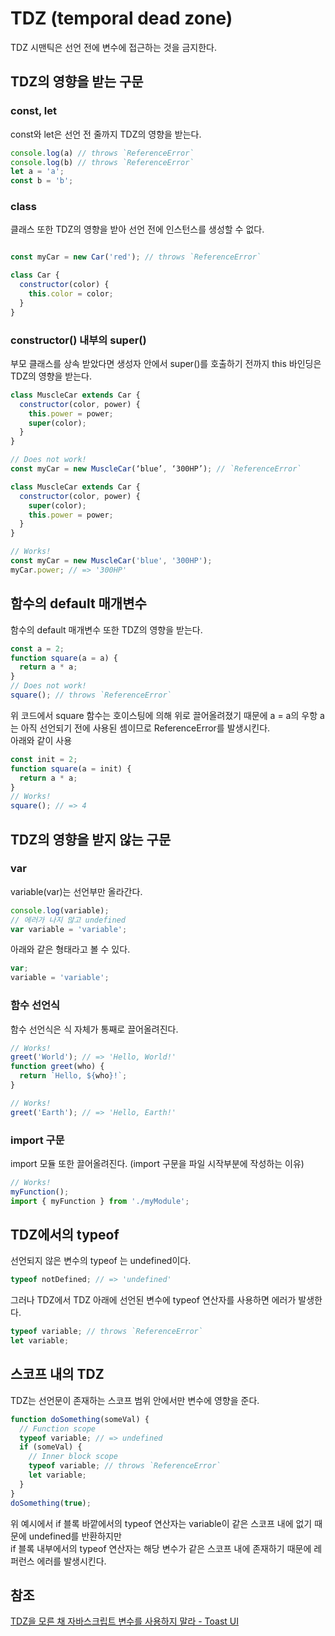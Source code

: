 # TDZ (temporal dead zone)

TDZ 시맨틱은 선언 전에 변수에 접근하는 것을 금지한다.

## TDZ의 영향을 받는 구문

### const, let
const와 let은 선언 전 줄까지 TDZ의 영향을 받는다.
```js
console.log(a) // throws `ReferenceError`
console.log(b) // throws `ReferenceError`
let a = 'a';
const b = 'b';
```

### class
클래스 또한 TDZ의 영향을 받아 선언 전에 인스턴스를 생성할 수 없다.
```js

const myCar = new Car('red'); // throws `ReferenceError`

class Car {
  constructor(color) {
    this.color = color;
  }
}
```

### constructor() 내부의 super()
부모 클래스를 상속 받았다면 생성자 안에서 super()를 호출하기 전까지 this 바인딩은 TDZ의 영향을 받는다.

```js
class MuscleCar extends Car {
  constructor(color, power) {
    this.power = power;
    super(color);
  }
}

// Does not work!
const myCar = new MuscleCar(‘blue’, ‘300HP’); // `ReferenceError`
```

```js
class MuscleCar extends Car {
  constructor(color, power) {
    super(color);
    this.power = power;
  }
}

// Works!
const myCar = new MuscleCar('blue', '300HP');
myCar.power; // => '300HP'
```

## 함수의 default 매개변수

함수의 default 매개변수 또한 TDZ의 영향을 받는다.
```js
const a = 2;
function square(a = a) {
  return a * a;
}
// Does not work!
square(); // throws `ReferenceError`
```

위 코드에서 square 함수는 호이스팅에 의해 위로 끌어올려졌기 때문에 a = a의 우항 a는 아직 선언되기 전에 사용된 셈이므로 ReferenceError를 발생시킨다.
<br/>
아래와 같이 사용

```js
const init = 2;
function square(a = init) {
  return a * a;
}
// Works!
square(); // => 4
```

## TDZ의 영향을 받지 않는 구문

### var
variable(var)는 선언부만 올라간다.
```js
console.log(variable);
// 에러가 나지 않고 undefined
var variable = 'variable';
```

아래와 같은 형태라고 볼 수 있다.

```js
var;
variable = 'variable';
```

### 함수 선언식
함수 선언식은 식 자체가 통째로 끌어올려진다.
```js
// Works!
greet('World'); // => 'Hello, World!'
function greet(who) {
  return `Hello, ${who}!`;
}

// Works!
greet('Earth'); // => 'Hello, Earth!'
```

### import 구문
import 모듈 또한 끌어올려진다. (import 구문을 파일 시작부분에 작성하는 이유)
```js
// Works!
myFunction();
import { myFunction } from './myModule';
```

## TDZ에서의 typeof
선언되지 않은 변수의 typeof 는 undefined이다.

```js
typeof notDefined; // => 'undefined'
```

그러나 TDZ에서 TDZ 아래에 선언된 변수에 typeof 연산자를 사용하면 에러가 발생한다.
```js
typeof variable; // throws `ReferenceError`
let variable;
```

## 스코프 내의 TDZ
TDZ는 선언문이 존재하는 스코프 범위 안에서만 변수에 영향을 준다.

```js
function doSomething(someVal) {
  // Function scope
  typeof variable; // => undefined
  if (someVal) {
    // Inner block scope
    typeof variable; // throws `ReferenceError`
    let variable;
  }
}
doSomething(true);
```

위 예시에서 if 블록 바깥에서의 typeof 연산자는 variable이 같은 스코프 내에 없기 때문에 undefined를 반환하지만<br/>
if 블록 내부에서의 typeof 연산자는 해당 변수가 같은 스코프 내에 존재하기 때문에 레퍼런스 에러를 발생시킨다.


## 참조
[TDZ을 모른 채 자바스크립트 변수를 사용하지 말라 - Toast UI](https://ui.toast.com/weekly-pick/ko_20191014)